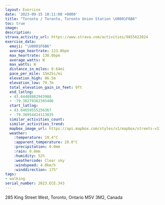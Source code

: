 ```yaml
---
layout: Exercise
date: '2023-09-15 18:11:08 +0000'
title: "Toronto / Toronto, Toronto Union Station \U0001F6B6"
toc: true
image:
description:
strava_activity_url: https://www.strava.com/activities/9855622024
exercise_data:
  emoji: "\U0001F6B6"
  average_heartrate: 123.8bpm
  max_heartrate: 130.0bpm
  average_watts: W
  max_watts: W
  distance_in_miles: 0.64mi
  pace_per_mile: 15m25s/mi
  elevation_high: 86.5m
  elevation_low: 79.7m
  total_elevation_gain_in_feet: 0ft
  end_latlng:
  - 43.64488882943988
  - -79.38279362395406
  start_latlng:
  - 43.64659555256367
  - -79.38954424113035
  similar_activities_count:
  similar_activities_trend:
  mapbox_image_url: https://api.mapbox.com/styles/v1/mapbox/streets-v11/static/path-5+787af2-1.0(gxkiGtmpcN%5BiCa%40sCEc%40%3FOFQJKtA%7B%40%7C%40s%40l%40WVY%40OGc%40i%40%7DBGa%40%40YJW),pin-s-s+e5b22e(-79.38795,43.64692),pin-s-f+89ae00(-79.38399000000003,43.64628)/auto/800x800?access_token=pk.eyJ1Ijoiam9zaGJlY2ttYW4iLCJhIjoiY205eWR2aDd1MWZ6djJrbXc4a3M0bWZleiJ9.XiG9OWkNcZk2QzjJbxLB4A
  weather:
    :temperature: 19.4°C
    :apparent_temperature: 20.0°C
    :precipitation: 0.0mm
    :rain: 0.0mm
    :humidity: 52%
    :weathercode: Clear sky
    :windspeed: 4.0km/h
    :winddirection: 175°
tags:
- walking
serial_number: 2023.ECE.343
---
```

285 King Street West, Toronto, Ontario M5V 3M2, Canada
